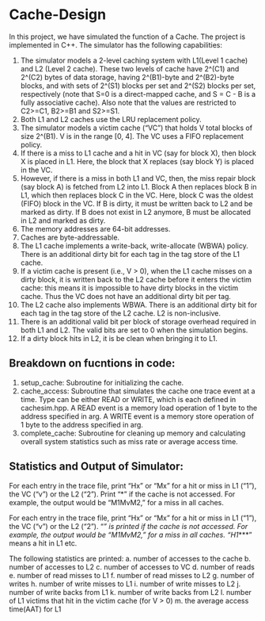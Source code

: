 # Cache-Design

In this project, we have simulated the function of a Cache. The project is implemented in C++. The simulator has  the following capabilities:

1. The simulator models a 2-level caching system with L1(Level 1 cache) and L2 (Level 2 cache). These two levels of cache have 2^(C1) and 2^(C2) bytes of data storage, having 2^(B1)-byte and 2^(B2)-byte blocks, and with sets of 2^(S1) blocks per set and 2^(S2) blocks per set, respectively (note that S=0 is a direct-mapped cache, and S = C - B is a fully associative cache). Also note that the values are restricted to C2>=C1, B2>=B1 and S2>=S1.  
2. Both L1 and L2 caches use the LRU replacement policy.
3. The simulator models a victim cache (“VC”) that holds V total blocks of size 2^(B1). V is in the range [0, 4]. The VC uses a FIFO replacement policy.
4. If there is a miss to L1 cache and a hit in VC (say for block X), then block X is placed in L1. Here, the block that X replaces (say block Y) is placed in the VC.
5. However, if there is a miss in both L1 and VC, then, the miss repair block (say block A) is fetched from L2 into L1. Block A then replaces block B in L1, which then replaces block C in the VC. Here, block C was the oldest (FIFO) block in the VC. If B is dirty, it must be written back to L2 and be marked as dirty. If B does not exist in L2 anymore, B must be allocated in L2 and marked as dirty.
6. The memory addresses are 64-bit addresses.
7. Caches are byte-addressable.
8. The L1 cache implements a write-back, write-allocate (WBWA) policy. There is an additional dirty bit for each tag in the tag store of the L1 cache.
9. If a victim cache is present (i.e., V > 0), when the L1 cache misses on a dirty block, it is written back to the L2 cache before it enters the victim cache: this means it is impossible to have dirty blocks in the victim cache. Thus the VC does not have an additional dirty bit per tag.
10. The L2 cache also implements WBWA. There is an additional dirty bit for each tag in the tag store of the L2 cache. L2 is non-inclusive.
11.  There is an additional valid bit per block of storage overhead required in both L1 and L2. The valid bits are set to 0 when the simulation begins. 
12. If a dirty block hits in L2, it is be clean when bringing it to L1.

## Breakdown on fucntions in code:

1. setup_cache: Subroutine for initializing the cache. 
2. cache_access: Subroutine that simulates the cache one trace event at a time. Type can be either READ or WRITE, which is each defined in cachesim.hpp. A READ event is a memory load operation of 1 byte to the address specified in arg. A WRITE event is a memory store operation of 1 byte to the address specified in arg.
3. complete_cache: Subroutine for cleaning up memory and calculating overall system statistics such as miss rate or average access time.

## Statistics and Output of Simulator:

For each entry in the trace file, print “Hx” or “Mx” for a hit or miss in L1 (“1”), the VC (“v”) or the L2 (“2”). Print “*” if the cache is not accessed. For example, the output would be “M1MvM2,” for a miss in all caches. 

For each entry in the trace file, print “Hx” or “Mx” for a hit or miss in L1 (“1”), the VC (“v”) or the L2 (“2”). “*” is printed if the cache is not accessed. For example, the output would be “M1MvM2,” for a miss in all caches. “H1****” means a hit in L1 etc.

The following statistics are printed: 
a. number of accesses to the cache
b. number of accesses to L2
c. number of accesses to VC
d. number of reads
e. number of read misses to L1
f. number of read misses to L2
g. number of writes
h. number of write misses to L1
i. number of write misses to L2
j. number of write backs from L1
k. number of write backs from L2
l. number of L1 victims that hit in the victim cache (for V > 0)
m. the average access time(AAT) for L1
